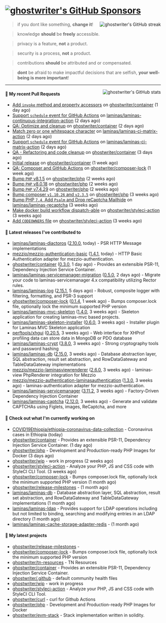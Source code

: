 # [![ghostwriter's GitHub Sponsors](https://img.shields.io/github/sponsors/ghostwriter?label=Sponsors&style=flat-square&logo=GitHub%20Sponsors)](https://github.com/sponsors/ghostwriter)

<img alt="ghostwriter's GitHub streak" align="right" src="https://github-readme-streak-stats.herokuapp.com/?user=ghostwriter">

> if you dont like something, **change it**!

> knowledge **should** be **freely** accessible.

> privacy is a feature, **not** a product.

> security is a process, **not** a product.

> contributions **should** be attributed and or compensated.

> **dont** be afraid to make impactful decisions that are selfish, **your well-being is more important**!

---

<img alt="ghostwriter's GitHub stats" align="right" src="https://github-readme-stats.vercel.app/api?username=ghostwriter&show_icons=true&count_private=true&hide_title=true&hide_rank=true&icon_color=333">

#### 🔨 My recent Pull Requests

- [Add `invoke` method and property accessors](https://github.com/ghostwriter/container/pull/4) on [ghostwriter/container](https://github.com/ghostwriter/container) (1 day ago)
- [Support `schedule` event for GitHub Actions](https://github.com/laminas/laminas-continuous-integration-action/pull/92) on [laminas/laminas-continuous-integration-action](https://github.com/laminas/laminas-continuous-integration-action) (2 days ago)
- [QA: Optimize and cleanup](https://github.com/ghostwriter/container/pull/3) on [ghostwriter/container](https://github.com/ghostwriter/container) (2 days ago)
- [Match zero or one whitespace character](https://github.com/laminas/laminas-ci-matrix-action/pull/89) on [laminas/laminas-ci-matrix-action](https://github.com/laminas/laminas-ci-matrix-action) (2 days ago)
- [Support `schedule` event for GitHub Actions](https://github.com/laminas/laminas-ci-matrix-action/pull/88) on [laminas/laminas-ci-matrix-action](https://github.com/laminas/laminas-ci-matrix-action) (2 days ago)
- [QA - Refactoring and code cleanup](https://github.com/ghostwriter/container/pull/2) on [ghostwriter/container](https://github.com/ghostwriter/container) (3 days ago)
- [Initial release](https://github.com/ghostwriter/container/pull/1) on [ghostwriter/container](https://github.com/ghostwriter/container) (1 week ago)
- [QA: Composer and GitHub Actions](https://github.com/ghostwriter/composer-lock/pull/9) on [ghostwriter/composer-lock](https://github.com/ghostwriter/composer-lock) (1 week ago)
- [Bump `PHP` v8.1.5](https://github.com/ghostwriter/php/pull/40) on [ghostwriter/php](https://github.com/ghostwriter/php) (2 weeks ago)
- [Bump `PHP` v8.0.18](https://github.com/ghostwriter/php/pull/39) on [ghostwriter/php](https://github.com/ghostwriter/php) (2 weeks ago)
- [Bump `PHP` v7.4.29](https://github.com/ghostwriter/php/pull/38) on [ghostwriter/php](https://github.com/ghostwriter/php) (2 weeks ago)
- [Bump composer `v1.10.26` and `v2.3.5`](https://github.com/ghostwriter/php/pull/37) on [ghostwriter/php](https://github.com/ghostwriter/php) (3 weeks ago)
- [Bump PHP `7.4`, Add `Psalm` and Drop reCaptcha Mailhide](https://github.com/laminas/laminas-recaptcha/pull/22) on [laminas/laminas-recaptcha](https://github.com/laminas/laminas-recaptcha) (3 weeks ago)
- [Make docker build workflow dispatch-able](https://github.com/ghostwriter/styleci-action/pull/4) on [ghostwriter/styleci-action](https://github.com/ghostwriter/styleci-action) (3 weeks ago)
- [Add `CODEOWNERS` file](https://github.com/ghostwriter/styleci-action/pull/3) on [ghostwriter/styleci-action](https://github.com/ghostwriter/styleci-action) (3 weeks ago)

#### 🔭 Latest releases I've contributed to

- [laminas/laminas-diactoros](https://github.com/laminas/laminas-diactoros) ([2.10.0](https://github.com/laminas/laminas-diactoros/releases/tag/2.10.0), today) - PSR HTTP Message implementations
- [mezzio/mezzio-authentication-basic](https://github.com/mezzio/mezzio-authentication-basic) ([1.4.1](https://github.com/mezzio/mezzio-authentication-basic/releases/tag/1.4.1), today) - HTTP Basic Authentication adapter for mezzio-authentication.
- [ghostwriter/container](https://github.com/ghostwriter/container) ([0.3.0](https://github.com/ghostwriter/container/releases/tag/0.3.0), 1 day ago) - Provides an extensible PSR-11, Dependency Injection Service Container.
- [laminas/laminas-servicemanager-migration](https://github.com/laminas/laminas-servicemanager-migration) ([0.5.0](https://github.com/laminas/laminas-servicemanager-migration/releases/tag/0.5.0), 2 days ago) - Migrate your code to laminas-servicemanager 4.x compatibility utilizing Rector rules.
- [laminas/laminas-log](https://github.com/laminas/laminas-log) ([2.15.1](https://github.com/laminas/laminas-log/releases/tag/2.15.1), 5 days ago) - Robust, composite logger with filtering, formatting, and PSR-3 support
- [ghostwriter/composer-lock](https://github.com/ghostwriter/composer-lock) ([0.1.4](https://github.com/ghostwriter/composer-lock/releases/tag/0.1.4), 1 week ago) - Bumps composer.lock file, optionally lock the minimum supported PHP version
- [laminas/laminas-mvc-skeleton](https://github.com/laminas/laminas-mvc-skeleton) ([1.4.0](https://github.com/laminas/laminas-mvc-skeleton/releases/tag/1.4.0), 3 weeks ago) - Skeleton application for creating laminas-mvc based projects.
- [laminas/laminas-skeleton-installer](https://github.com/laminas/laminas-skeleton-installer) ([0.6.0](https://github.com/laminas/laminas-skeleton-installer/releases/tag/0.6.0), 3 weeks ago) - Installer plugin for Laminas MVC Skeleton application
- [perftools/xhgui](https://github.com/perftools/xhgui) ([0.20.5](https://github.com/perftools/xhgui/releases/tag/0.20.5), 3 weeks ago) - Web interface for XHProf profiling data can store data in MongoDB or PDO database
- [laminas/laminas-crypt](https://github.com/laminas/laminas-crypt) ([3.8.0](https://github.com/laminas/laminas-crypt/releases/tag/3.8.0), 3 weeks ago) - Strong cryptography tools and password hashing
- [laminas/laminas-db](https://github.com/laminas/laminas-db) ([2.15.0](https://github.com/laminas/laminas-db/releases/tag/2.15.0), 3 weeks ago) - Database abstraction layer, SQL abstraction, result set abstraction, and RowDataGateway and TableDataGateway implementations
- [mezzio/mezzio-laminasviewrenderer](https://github.com/mezzio/mezzio-laminasviewrenderer) ([2.6.0](https://github.com/mezzio/mezzio-laminasviewrenderer/releases/tag/2.6.0), 3 weeks ago) - laminas-view PhpRenderer integration for Mezzio
- [mezzio/mezzio-authentication-laminasauthentication](https://github.com/mezzio/mezzio-authentication-laminasauthentication) ([1.3.0](https://github.com/mezzio/mezzio-authentication-laminasauthentication/releases/tag/1.3.0), 3 weeks ago) - laminas-authentication adapter for mezzio-authentication.
- [laminas/laminas-servicemanager](https://github.com/laminas/laminas-servicemanager) ([3.11.2](https://github.com/laminas/laminas-servicemanager/releases/tag/3.11.2), 3 weeks ago) - Factory-Driven Dependency Injection Container
- [laminas/laminas-captcha](https://github.com/laminas/laminas-captcha) ([2.12.0](https://github.com/laminas/laminas-captcha/releases/tag/2.12.0), 3 weeks ago) - Generate and validate CAPTCHAs using Figlets, images, ReCaptcha, and more

#### 👷 Check out what I'm currently working on

- [COVID19Ethiopia/ethiopia-coronavirus-data-collection](https://github.com/COVID19Ethiopia/ethiopia-coronavirus-data-collection) - Coronavirus cases in Ethiopia (today)
- [ghostwriter/container](https://github.com/ghostwriter/container) - Provides an extensible PSR-11, Dependency Injection Service Container. (1 day ago)
- [ghostwriter/php](https://github.com/ghostwriter/php) - Development and Production-ready PHP Images for Docker (3 days ago)
- [ghostwriter/wip](https://github.com/ghostwriter/wip) - work in progress (2 weeks ago)
- [ghostwriter/styleci-action](https://github.com/ghostwriter/styleci-action) - Analyze your PHP, JS and CSS code with StyleCI CLI Tool. (3 weeks ago)
- [ghostwriter/composer-lock](https://github.com/ghostwriter/composer-lock) - Bumps composer.lock file, optionally lock the minimum supported PHP version (1 month ago)
- [ghostwriter/release-milestones](https://github.com/ghostwriter/release-milestones) -  (1 month ago)
- [laminas/laminas-db](https://github.com/laminas/laminas-db) - Database abstraction layer, SQL abstraction, result set abstraction, and RowDataGateway and TableDataGateway implementations (1 month ago)
- [laminas/laminas-ldap](https://github.com/laminas/laminas-ldap) - Provides support for LDAP operations including but not limited to binding, searching and modifying entries in an LDAP directory (1 month ago)
- [laminas/laminas-cache-storage-adapter-redis](https://github.com/laminas/laminas-cache-storage-adapter-redis) -  (1 month ago)

#### 🌱 My latest projects

- [ghostwriter/release-milestones](https://github.com/ghostwriter/release-milestones) - 
- [ghostwriter/composer-lock](https://github.com/ghostwriter/composer-lock) - Bumps composer.lock file, optionally lock the minimum supported PHP version
- [ghostwriter/tn-resources](https://github.com/ghostwriter/tn-resources) - TN Resources
- [ghostwriter/container](https://github.com/ghostwriter/container) - Provides an extensible PSR-11, Dependency Injection Service Container.
- [ghostwriter/.github](https://github.com/ghostwriter/.github) - default community health files
- [ghostwriter/wip](https://github.com/ghostwriter/wip) - work in progress
- [ghostwriter/styleci-action](https://github.com/ghostwriter/styleci-action) - Analyze your PHP, JS and CSS code with StyleCI CLI Tool.
- [ghostwriter/curl](https://github.com/ghostwriter/curl) - curl for Github Actions
- [ghostwriter/php](https://github.com/ghostwriter/php) - Development and Production-ready PHP Images for Docker
- [ghostwriter/evm-stack](https://github.com/ghostwriter/evm-stack) - Stack implementation written in solidity.

